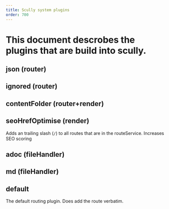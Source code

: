 ```yaml
---
title: Scully system plugins
order: 700
---
```


# This document descrobes the plugins that are build into scully.

## json (router)

## ignored (router)

## contentFolder (router+render)

## seoHrefOptimise (render)

Adds an trailing slash (`/`) to all routes that are in the routeService. Increases SEO scoring

## adoc (fileHandler)

## md (fileHandler)

## default

The default routing plugin. Does add the route verbatim.
